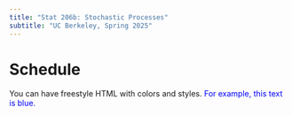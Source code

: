 ```yaml
---
title: "Stat 206b: Stochastic Processes"
subtitle: "UC Berkeley, Spring 2025"
---
```


# Schedule

You can have freestyle HTML with colors and styles. <span style="color: blue;">For example, this text is blue.</span>
